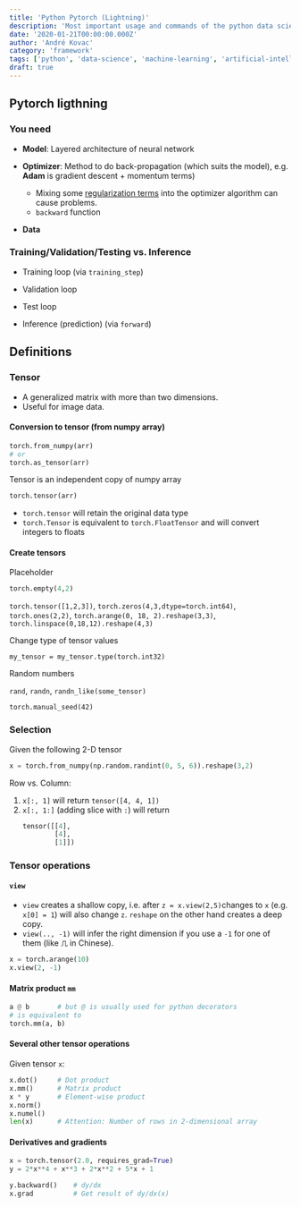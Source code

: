 ```yaml
---
title: 'Python Pytorch (Lightning)'
description: 'Most important usage and commands of the python data science framework Pytorch'
date: '2020-01-21T00:00:00.000Z'
author: 'André Kovac'
category: 'framework'
tags: ['python', 'data-science', 'machine-learning', 'artificial-intelligence', 'statistics']
draft: true
---
```


## Pytorch ligthning

### You need

- **Model**: Layered architecture of neural network
- **Optimizer**: Method to do back-propagation (which suits the model), e.g. **Adam** is gradient descent + momentum terms)

    - Mixing some [regularization terms](https://towardsdatascience.com/l1-and-l2-regularization-methods-ce25e7fc831c) into the optimizer algorithm can cause problems.
    - `backward` function

- **Data**

### Training/Validation/Testing vs. Inference

- Training loop (via `training_step`)
- Validation loop 
- Test loop

- Inference (prediction) (via `forward`)

## Definitions

### Tensor

- A generalized matrix with more than two dimensions.
- Useful for image data.

#### Conversion to tensor (from numpy array)

```python
torch.from_numpy(arr)
# or
torch.as_tensor(arr)
```

Tensor is an independent copy of numpy array

```python
torch.tensor(arr)
```

* `torch.tensor` will retain the original data type
* `torch.Tensor` is equivalent to `torch.FloatTensor` and will convert integers to floats

#### Create tensors

Placeholder

```python
torch.empty(4,2)
```

`torch.tensor([1,2,3])`, `torch.zeros(4,3,dtype=torch.int64)`, `torch.ones(2,2)`, `torch.arange(0, 18, 2).reshape(3,3)`, `torch.linspace(0,18,12).reshape(4,3)`

Change type of tensor values

`my_tensor = my_tensor.type(torch.int32)`

Random numbers

`rand`, `randn`, `randn_like(some_tensor)`

`torch.manual_seed(42)`

### Selection

Given the following 2-D tensor

```python
x = torch.from_numpy(np.random.randint(0, 5, 6)).reshape(3,2)
```

Row vs. Column:

1. `x[:, 1]` will return `tensor([4, 4, 1])`
2. `x[:, 1:]` (adding slice with `:`) will return
    ```python
    tensor([[4],
            [4],
            [1]])
    ```


### Tensor operations

#### `view`

* `view` creates a shallow copy, i.e. after `z = x.view(2,5)`changes to `x` (e.g. `x[0] = 1`) will also change `z`. `reshape` on the other hand creates a deep copy.
* `view(.., -1)` will infer the right dimension if you use a `-1` for one of them (like `几` in Chinese).

```python
x = torch.arange(10)
x.view(2, -1)
```

#### Matrix product `mm`

```python
a @ b       # but @ is usually used for python decorators
# is equivalent to
torch.mm(a, b)
```

#### Several other tensor operations

Given tensor `x`:

```python
x.dot()     # Dot product
x.mm()      # Matrix product
x * y       # Element-wise product
x.norm()
x.numel()
len(x)      # Attention: Number of rows in 2-dimensional array
```

#### Derivatives and gradients

```python
x = torch.tensor(2.0, requires_grad=True)
y = 2*x**4 + x**3 + 2*x**2 + 5*x + 1

y.backward()    # dy/dx
x.grad          # Get result of dy/dx(x)
```
